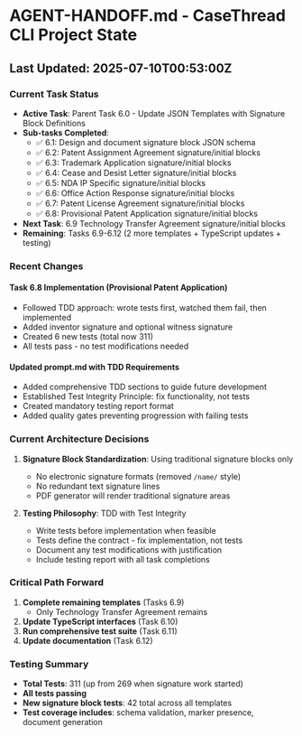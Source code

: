 # AGENT-HANDOFF.md - CaseThread CLI Project State

## Last Updated: 2025-07-10T00:53:00Z

### Current Task Status
- **Active Task**: Parent Task 6.0 - Update JSON Templates with Signature Block Definitions
- **Sub-tasks Completed**: 
  - ✅ 6.1: Design and document signature block JSON schema
  - ✅ 6.2: Patent Assignment Agreement signature/initial blocks  
  - ✅ 6.3: Trademark Application signature/initial blocks
  - ✅ 6.4: Cease and Desist Letter signature/initial blocks
  - ✅ 6.5: NDA IP Specific signature/initial blocks
  - ✅ 6.6: Office Action Response signature/initial blocks
  - ✅ 6.7: Patent License Agreement signature/initial blocks
  - ✅ 6.8: Provisional Patent Application signature/initial blocks
- **Next Task**: 6.9 Technology Transfer Agreement signature/initial blocks
- **Remaining**: Tasks 6.9-6.12 (2 more templates + TypeScript updates + testing)

### Recent Changes

#### Task 6.8 Implementation (Provisional Patent Application)
- Followed TDD approach: wrote tests first, watched them fail, then implemented
- Added inventor signature and optional witness signature
- Created 6 new tests (total now 311)
- All tests pass - no test modifications needed

#### Updated prompt.md with TDD Requirements
- Added comprehensive TDD sections to guide future development
- Established Test Integrity Principle: fix functionality, not tests
- Created mandatory testing report format
- Added quality gates preventing progression with failing tests

### Current Architecture Decisions

1. **Signature Block Standardization**: Using traditional signature blocks only
   - No electronic signature formats (removed `/name/` style)
   - No redundant text signature lines
   - PDF generator will render traditional signature areas

2. **Testing Philosophy**: TDD with Test Integrity
   - Write tests before implementation when feasible
   - Tests define the contract - fix implementation, not tests
   - Document any test modifications with justification
   - Include testing report with all task completions

### Critical Path Forward

1. **Complete remaining templates** (Tasks 6.9)
   - Only Technology Transfer Agreement remains
2. **Update TypeScript interfaces** (Task 6.10)
3. **Run comprehensive test suite** (Task 6.11)
4. **Update documentation** (Task 6.12)

### Testing Summary
- **Total Tests**: 311 (up from 269 when signature work started)
- **All tests passing**
- **New signature block tests**: 42 total across all templates
- **Test coverage includes**: schema validation, marker presence, document generation 